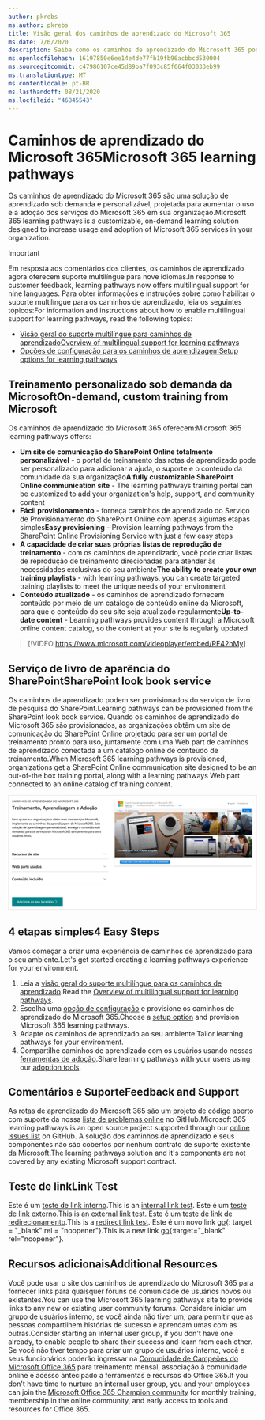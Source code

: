 ```yaml
---
author: pkrebs
ms.author: pkrebs
title: Visão geral dos caminhos de aprendizado do Microsoft 365
ms.date: 7/6/2020
description: Saiba como os caminhos de aprendizado do Microsoft 365 podem acelerar o uso e a adoção dos serviços do Microsoft 365 em sua organização. Os caminhos de aprendizado incluem uma Web part personalizada do SharePoint Online e um moderno site de treinamento em comunicações do SharePoint Online que é facilmente provisionado para o locatário do Microsoft 365.
ms.openlocfilehash: 16197850e6ee14e4de77fb19fb96acbbcd530004
ms.sourcegitcommit: c47986107ce45d89ba7f093c85f664f03033eb99
ms.translationtype: MT
ms.contentlocale: pt-BR
ms.lasthandoff: 08/21/2020
ms.locfileid: "46845543"
---
```

# <a name="microsoft-365-learning-pathways"></a><span data-ttu-id="87796-104">Caminhos de aprendizado do Microsoft 365</span><span class="sxs-lookup"><span data-stu-id="87796-104">Microsoft 365 learning pathways</span></span> 
<span data-ttu-id="87796-105">Os caminhos de aprendizado do Microsoft 365 são uma solução de aprendizado sob demanda e personalizável, projetada para aumentar o uso e a adoção dos serviços do Microsoft 365 em sua organização.</span><span class="sxs-lookup"><span data-stu-id="87796-105">Microsoft 365 learning pathways is a customizable, on-demand learning solution designed to increase usage and adoption of Microsoft 365 services in your organization.</span></span>    

> [!IMPORTANT]
> <span data-ttu-id="87796-106">Em resposta aos comentários dos clientes, os caminhos de aprendizado agora oferecem suporte multilíngue para nove idiomas.</span><span class="sxs-lookup"><span data-stu-id="87796-106">In response to customer feedback, learning pathways now offers multilingual support for nine languages.</span></span> <span data-ttu-id="87796-107">Para obter informações e instruções sobre como habilitar o suporte multilíngue para os caminhos de aprendizado, leia os seguintes tópicos:</span><span class="sxs-lookup"><span data-stu-id="87796-107">For information and instructions about how to enable multilingual support for learning pathways, read the following topics:</span></span> 
>- [<span data-ttu-id="87796-108">Visão geral do suporte multilíngue para caminhos de aprendizado</span><span class="sxs-lookup"><span data-stu-id="87796-108">Overview of multilingual support for learning pathways</span></span>](custom_overview_ml.md) 
>- [<span data-ttu-id="87796-109">Opções de configuração para os caminhos de aprendizagem</span><span class="sxs-lookup"><span data-stu-id="87796-109">Setup options for learning pathways</span></span>](custom_setupoptions.md)  

## <a name="on-demand-custom-training-from-microsoft"></a><span data-ttu-id="87796-110">Treinamento personalizado sob demanda da Microsoft</span><span class="sxs-lookup"><span data-stu-id="87796-110">On-demand, custom training from Microsoft</span></span>

<span data-ttu-id="87796-111">Os caminhos de aprendizado do Microsoft 365 oferecem:</span><span class="sxs-lookup"><span data-stu-id="87796-111">Microsoft 365 learning pathways offers:</span></span>

- <span data-ttu-id="87796-112">**Um site de comunicação do SharePoint Online totalmente personalizável** - o portal de treinamento das rotas de aprendizado pode ser personalizado para adicionar a ajuda, o suporte e o conteúdo da comunidade da sua organização</span><span class="sxs-lookup"><span data-stu-id="87796-112">**A fully customizable SharePoint Online communication site** - The learning pathways training portal can be customized to add your organization's help, support, and community content</span></span>
- <span data-ttu-id="87796-113">**Fácil provisionamento** - forneça caminhos de aprendizado do Serviço de Provisionamento do SharePoint Online com apenas algumas etapas simples</span><span class="sxs-lookup"><span data-stu-id="87796-113">**Easy provisioning** - Provision learning pathways from the SharePoint Online Provisioning Service with just a few easy steps</span></span>
- <span data-ttu-id="87796-114">**A capacidade de criar suas próprias listas de reprodução de treinamento** - com os caminhos de aprendizado, você pode criar listas de reprodução de treinamento direcionadas para atender às necessidades exclusivas do seu ambiente</span><span class="sxs-lookup"><span data-stu-id="87796-114">**The ability to create your own training playlists** - with learning pathways, you can create targeted training playlists to meet the unique needs of your environment</span></span>
- <span data-ttu-id="87796-115">**Conteúdo atualizado** - os caminhos de aprendizado fornecem conteúdo por meio de um catálogo de conteúdo online da Microsoft, para que o conteúdo do seu site seja atualizado regularmente</span><span class="sxs-lookup"><span data-stu-id="87796-115">**Up-to-date content** - Learning pathways provides content through a Microsoft online content catalog, so the content at your site is regularly updated</span></span>

> [!VIDEO https://www.microsoft.com/videoplayer/embed/RE42hMy]

## <a name="sharepoint-look-book-service"></a><span data-ttu-id="87796-116">Serviço de livro de aparência do SharePoint</span><span class="sxs-lookup"><span data-stu-id="87796-116">SharePoint look book service</span></span>
<span data-ttu-id="87796-117">Os caminhos de aprendizado podem ser provisionados do serviço de livro de pesquisa do SharePoint.</span><span class="sxs-lookup"><span data-stu-id="87796-117">Learning pathways can be provisioned from the SharePoint look book service.</span></span> <span data-ttu-id="87796-118">Quando os caminhos de aprendizado do Microsoft 365 são provisionados, as organizações obtêm um site de comunicação do SharePoint Online projetado para ser um portal de treinamento pronto para uso, juntamente com uma Web part de caminhos de aprendizado conectada a um catálogo online de conteúdo de treinamento.</span><span class="sxs-lookup"><span data-stu-id="87796-118">When Microsoft 365 learning pathways is provisioned, organizations get a SharePoint Online communication site designed to be an out-of-the box training portal, along with a learning pathways Web part connected to an online catalog of training content.</span></span> 

![cg-provision.png](media/cg-provision.png)

## <a name="4-easy-steps"></a><span data-ttu-id="87796-120">4 etapas simples</span><span class="sxs-lookup"><span data-stu-id="87796-120">4 Easy Steps</span></span>
<span data-ttu-id="87796-121">Vamos começar a criar uma experiência de caminhos de aprendizado para o seu ambiente.</span><span class="sxs-lookup"><span data-stu-id="87796-121">Let's get started creating a learning pathways experience for your environment.</span></span>
1. <span data-ttu-id="87796-122">Leia a [visão geral do suporte multilíngue para os caminhos de aprendizado](custom_overview_ml.md).</span><span class="sxs-lookup"><span data-stu-id="87796-122">Read the [Overview of multilingual support for learning pathways](custom_overview_ml.md).</span></span> 
2. <span data-ttu-id="87796-123">Escolha uma [opção de configuração](custom_setupoptions.md) e provisione os caminhos de aprendizado do Microsoft 365.</span><span class="sxs-lookup"><span data-stu-id="87796-123">Choose a [setup option](custom_setupoptions.md) and provision Microsoft 365 learning pathways.</span></span>  
3. <span data-ttu-id="87796-124">Adapte os caminhos de aprendizado ao seu ambiente.</span><span class="sxs-lookup"><span data-stu-id="87796-124">Tailor learning pathways for your environment.</span></span>
4. <span data-ttu-id="87796-125">Compartilhe caminhos de aprendizado com os usuários usando nossas [ferramentas de adoção](driveadoption.md).</span><span class="sxs-lookup"><span data-stu-id="87796-125">Share learning pathways with your users using our [adoption tools](driveadoption.md).</span></span>

## <a name="feedback-and-support"></a><span data-ttu-id="87796-126">Comentários e Suporte</span><span class="sxs-lookup"><span data-stu-id="87796-126">Feedback and Support</span></span>

<span data-ttu-id="87796-127">As rotas de aprendizado do Microsoft 365 são um projeto de código aberto com suporte da nossa [lista de problemas online](https://aka.ms/CustomLearningHelp) no GitHub.</span><span class="sxs-lookup"><span data-stu-id="87796-127">Microsoft 365 learning pathways is an open source project supported through our [online issues list](https://aka.ms/CustomLearningHelp) on GitHub.</span></span> <span data-ttu-id="87796-128">A solução dos caminhos de aprendizado e seus componentes não são cobertos por nenhum contrato de suporte existente da Microsoft.</span><span class="sxs-lookup"><span data-stu-id="87796-128">The learning pathways solution and it's components are not covered by any existing Microsoft support contract.</span></span>  
## <a name="link-test"></a><span data-ttu-id="87796-129">Teste de link</span><span class="sxs-lookup"><span data-stu-id="87796-129">Link Test</span></span>
<span data-ttu-id="87796-130">Este é um [teste de link interno](custom_setupoptions.md).</span><span class="sxs-lookup"><span data-stu-id="87796-130">This is an [internal link test](custom_setupoptions.md).</span></span> <span data-ttu-id="87796-131">Este é um [teste de link externo](https://adoption.microsoft.com/).</span><span class="sxs-lookup"><span data-stu-id="87796-131">This is an [external link test](https://adoption.microsoft.com/).</span></span>
<span data-ttu-id="87796-132">Este é um [teste de link de redirecionamento](https://aka.ms/CustomLearningHelp).</span><span class="sxs-lookup"><span data-stu-id="87796-132">This is a [redirect link test](https://aka.ms/CustomLearningHelp).</span></span>
<span data-ttu-id="87796-133">Este é um novo link [go](http://stackoverflow.com){: target = "_blank" rel = "noopener"}.</span><span class="sxs-lookup"><span data-stu-id="87796-133">This is a new link [go](http://stackoverflow.com){:target="_blank" rel="noopener"}.</span></span>

## <a name="additional-resources"></a><span data-ttu-id="87796-134">Recursos adicionais</span><span class="sxs-lookup"><span data-stu-id="87796-134">Additional Resources</span></span>
<span data-ttu-id="87796-135">Você pode usar o site dos caminhos de aprendizado do Microsoft 365 para fornecer links para quaisquer fóruns de comunidade de usuários novos ou existentes.</span><span class="sxs-lookup"><span data-stu-id="87796-135">You can use the Microsoft 365 learning pathways site to provide links to any new or existing user community forums.</span></span> <span data-ttu-id="87796-136">Considere iniciar um grupo de usuários interno, se você ainda não tiver um, para permitir que as pessoas compartilhem histórias de sucesso e aprendam umas com as outras.</span><span class="sxs-lookup"><span data-stu-id="87796-136">Consider starting an internal user group, if you don't have one already, to enable people to share their success and learn from each other.</span></span>  <span data-ttu-id="87796-137">Se você não tiver tempo para criar um grupo de usuários interno, você e seus funcionários poderão ingressar na [Comunidade de Campeões do Microsoft Office 365](https://aka.ms/O365Champions) para treinamento mensal, associação à comunidade online e acesso antecipado a ferramentas e recursos do Office 365.</span><span class="sxs-lookup"><span data-stu-id="87796-137">If you don't have time to nurture an internal user group, you and your employees can join the [Microsoft Office 365 Champion community](https://aka.ms/O365Champions) for monthly training, membership in the online community, and early access to tools and resources for Office 365.</span></span>  